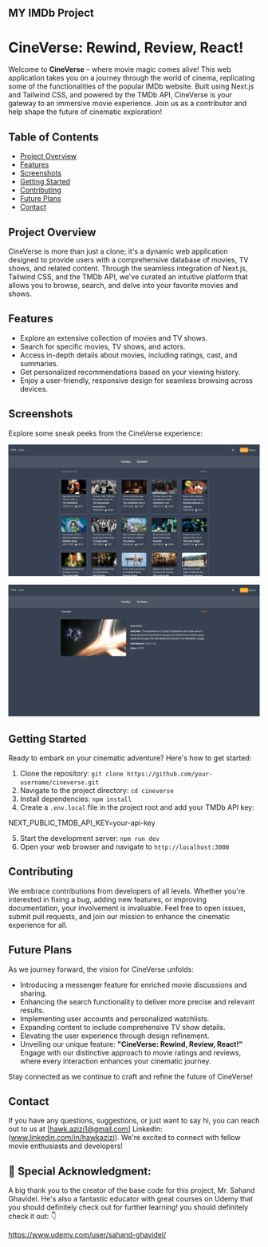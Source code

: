 ## MY IMDb Project 
# CineVerse: Rewind, Review, React!

Welcome to **CineVerse** – where movie magic comes alive! This web application takes you on a journey through the world of cinema, replicating some of the functionalities of the popular IMDb website. Built using Next.js and Tailwind CSS, and powered by the TMDb API, CineVerse is your gateway to an immersive movie experience. Join us as a contributor and help shape the future of cinematic exploration!

## Table of Contents

- [Project Overview](#project-overview)
- [Features](#features)
- [Screenshots](#screenshots)
- [Getting Started](#getting-started)
- [Contributing](#contributing)
- [Future Plans](#future-plans)
- [Contact](#contact)

## Project Overview

CineVerse is more than just a clone; it's a dynamic web application designed to provide users with a comprehensive database of movies, TV shows, and related content. Through the seamless integration of Next.js, Tailwind CSS, and the TMDb API, we've curated an intuitive platform that allows you to browse, search, and delve into your favorite movies and shows.

## Features

- Explore an extensive collection of movies and TV shows.
- Search for specific movies, TV shows, and actors.
- Access in-depth details about movies, including ratings, cast, and summaries.
- Get personalized recommendations based on your viewing history.
- Enjoy a user-friendly, responsive design for seamless browsing across devices.

## Screenshots

Explore some sneak peeks from the CineVerse experience:

![Homepage](screenshots/homepage.png)

![Movie Details](screenshots/movie-details.png)

## Getting Started

Ready to embark on your cinematic adventure? Here's how to get started:

1. Clone the repository: `git clone https://github.com/your-username/cineverse.git`
2. Navigate to the project directory: `cd cineverse`
3. Install dependencies: `npm install`
4. Create a `.env.local` file in the project root and add your TMDb API key:

NEXT_PUBLIC_TMDB_API_KEY=your-api-key


5. Start the development server: `npm run dev`
6. Open your web browser and navigate to `http://localhost:3000`

## Contributing

We embrace contributions from developers of all levels. Whether you're interested in fixing a bug, adding new features, or improving documentation, your involvement is invaluable. Feel free to open issues, submit pull requests, and join our mission to enhance the cinematic experience for all.

## Future Plans

As we journey forward, the vision for CineVerse unfolds:

- Introducing a messenger feature for enriched movie discussions and sharing.
- Enhancing the search functionality to deliver more precise and relevant results.
- Implementing user accounts and personalized watchlists.
- Expanding content to include comprehensive TV show details.
- Elevating the user experience through design refinement.
- Unveiling our unique feature: **"CineVerse: Rewind, Review, React!"** Engage with our distinctive approach to movie ratings and reviews, where every interaction enhances your cinematic journey.

Stay connected as we continue to craft and refine the future of CineVerse!

## Contact

If you have any questions, suggestions, or just want to say hi, you can reach out to us at [hawk.azizi1@gmail.com] LinkedIn: (www.linkedin.com/in/hawkazizi). We're excited to connect with fellow movie enthusiasts and developers!

## 🙌 **Special Acknowledgment:**

A big thank you to the creator of the base code for this project, Mr. Sahand Ghavidel. He's also a fantastic educator with great courses on Udemy that you should definitely check out for further learning!
you should definitely check it out: 👇️

https://www.udemy.com/user/sahand-ghavidel/
